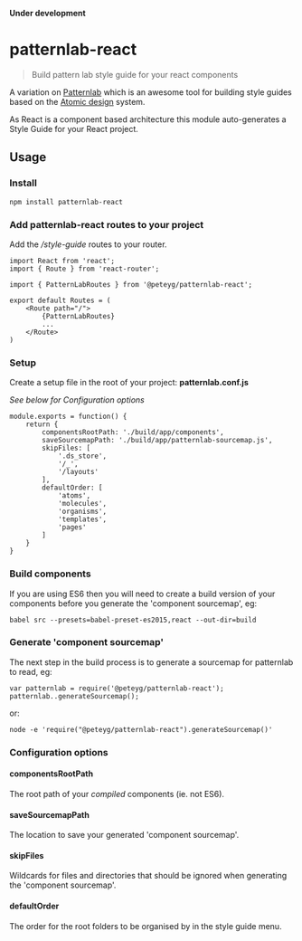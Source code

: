 **Under development**
# patternlab-react

> Build pattern lab style guide for your react components

A variation on [Patternlab](http://patternlab.io/) which is an awesome tool for 
building style guides based on the [Atomic design](http://atomicdesign.bradfrost.com/) system.

As React is a component based architecture this module auto-generates a 
Style Guide for your React project.

## Usage

### Install

```
npm install patternlab-react
```

### Add patternlab-react routes to your project

Add the */style-guide* routes to your router.

```
import React from 'react';
import { Route } from 'react-router';

import { PatternLabRoutes } from '@peteyg/patternlab-react';

export default Routes = (
    <Route path="/">  
        {PatternLabRoutes}
        ...
    </Route>
)
```

### Setup

Create a setup file in the root of your project: **patternlab.conf.js**

*See below for Configuration options*

```
module.exports = function() {
    return {
        componentsRootPath: './build/app/components',
        saveSourcemapPath: './build/app/patternlab-sourcemap.js',
        skipFiles: [
            '.ds_store',
            '/_',
            '/layouts'
        ],
        defaultOrder: [
            'atoms',
            'molecules',
            'organisms',
            'templates',
            'pages'
        ]
    }
}
```

### Build components

If you are using ES6 then you will need to create a build version of your 
components before you generate the 'component sourcemap', eg:

```
babel src --presets=babel-preset-es2015,react --out-dir=build
```

### Generate 'component sourcemap'

The next step in the build process is to generate a sourcemap for patternlab 
to read, eg:

```
var patternlab = require('@peteyg/patternlab-react');
patternlab..generateSourcemap();
```
or:
```
node -e 'require("@peteyg/patternlab-react").generateSourcemap()'
```

### Configuration options
#### componentsRootPath
The root path of your *compiled* components (ie. not ES6).
#### saveSourcemapPath
The location to save your generated 'component sourcemap'.
#### skipFiles
Wildcards for files and directories that should be ignored when generating 
the 'component sourcemap'.
#### defaultOrder
The order for the root folders to be organised by in the style guide menu.